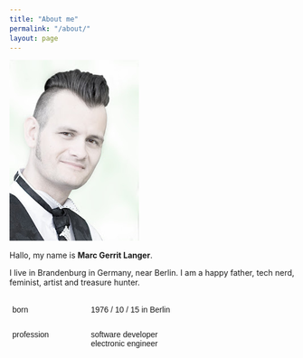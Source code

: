 ```yaml
---
title: "About me"
permalink: "/about/"
layout: page
---
```

![Marc Langer](resources/me-High-Key.jpg)

Hallo, my name is __Marc Gerrit Langer__. 

I live in Brandenburg in Germany, near Berlin. I am a happy father, tech nerd, feminist, artist and treasure hunter.

<style type="text/css">
.tg  {
	border-collapse:collapse;
	border-spacing:0;
	box-shadow:none;
	width:90%;
	overflow-y:none;
	display:table;
}
.tg td:first-child{
	width:30%;
}
.tg tr:nth-child(odd) td{
	background:none;
}
.tg td{
	width:70%;
	border-color:transparent;
	border-width:0.5rem;
	border-style:solid;
	font-family:Arial, sans-serif;
	font-size:14px;
	overflow:hidden;
	padding:10px 5px;
	word-break:normal;
	border-left-width:0;
	vertical-align:top;
	background: none;
}
</style>

<table class="tg">
	<tr>
		<td>born</td><td>1976 / 10 / 15 in Berlin</td>
	</tr>
	<tr>
		<td>profession</td><td>software developer<br/>electronic engineer</td>
	</tr>
</table>

